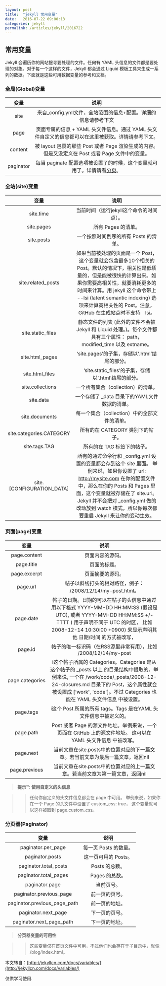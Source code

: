 ```yaml
---
layout: post
title:  "jekyll 常用变量"
date:   2016-07-22 09:00:13
categories: jekyll
permalink: /articles/jekyll/2016722
---
```


## 常用变量
Jekyll 会遍历你的网站搜寻要处理的文件。任何有 YAML 头信息的文件都是要处理的对象。对于每一个这样的文件，Jekyll 都会通过 Liquid 模板工具来生成一系列的数据。下面就是这些可用数据变量的参考和文档。

### 全局(Global)变量

|变量|说明|
|:---------:|:---------------------------------------------------:|
|site|来自_config.yml文件，全站范围的信息+配置。详细的信息请参考下文|
|page|页面专属的信息 + YAML 头文件信息。通过 YAML 头文件自定义的信息都可以在这里被获取。详情请参考下文。|
|content|被 layout 包裹的那些 Post 或者 Page 渲染生成的内容。但是又没定义在 Post 或者 Page 文件中的变量。|
|paginator|每当 paginate 配置选项被设置了的时候，这个变量就可用了。详情请看[分页](http://jekyllcn.com/docs/pagination/)。|

### 全站(site)变量

|变量|说明|
|:---------:|:---------------------------------------------------:|
|site.time|当前时间（运行jekyll这个命令的时间点）。|
|site.pages|所有 Pages 的清单。|
|site.posts|一个按照时间倒序的所有 Posts 的清单。|
|site.related_posts|如果当前被处理的页面是一个 Post，这个变量就会包含最多10个相关的 Post。默认的情况下，相关性是低质量的，但是能被很快的计算出来。如果你需要高相关性，就要消耗更多的时间来计算。用 jekyll 这个命令带上 --lsi (latent semantic indexing) 选项来计算高相关性的 Post。注意，GitHub 在生成站点时不支持　lsi。|
|site.static_files|静态文件的列表 (此外的文件不会被 Jekyll 和 Liquid 处理。)。每个文件都具有三个属性： path， modified_time 以及 extname。|
|site.html_pages|‘site.pages’的子集，存储以‘.html’结尾的部分。|
|site.html_files|‘site.static_files’的子集，存储以‘.html’结尾的部分。|
|site.collections|一个所有集合（collection）的清单。|
|site.data|一个存储了 _data 目录下的YAML文件数据的清单。|
|site.documents|每一个集合（collection）中的全部文件的清单。|
|site.categories.CATEGORY|所有的在 CATEGORY 类别下的帖子。|
|site.tags.TAG|所有的在 TAG 标签下的帖子。|
|site.[CONFIGURATION_DATA]|所有的通过命令行和 _config.yml 设置的变量都会存到这个 site 里面。 举例来说，如果你设置了 url: http://mysite.com 在你的配置文件中，那么在你的 Posts 和 Pages 里面，这个变量就被存储在了 site.url。Jekyll 并不会把对 _config.yml 做的改动放到 watch 模式，所以你每次都要重启 Jekyll 来让你的变动生效。|

### 页面(page)变量

|变量|说明|
|:---------:|:---------------------------------------------------:|
|page.content|页面内容的源码。|
|page.title|页面的标题。|
|page.excerpt|页面摘要的源码。|
|page.url|帖子以斜线打头的相对路径，例子： /2008/12/14/my-post.html。|
|page.date|帖子的日期。日期的可以在帖子的头信息中通过用以下格式 YYYY-MM-DD HH:MM:SS (假设是 UTC), 或者 YYYY-MM-DD HH:MM:SS +/-TTTT ( 用于声明不同于 UTC 的时区， 比如 2008-12-14 10:30:00 +0900) 来显示声明其他 日期/时间 的方式被改写，|
|page.id|帖子的唯一标识码（在RSS源里非常有用），比如 /2008/12/14/my-post|
|page.categories|i这个帖子所属的 Categories。Categories 是从这个帖子的 _posts 以上 的目录结构中提取的。举例来说, 一个在 /work/code/_posts/2008-12-24-closures.md 目录下的 Post，这个属性就会被设置成 ['work', 'code']。不过 Categories 也能在 YAML 头文件信息 中被设置。|
|page.tags|i这个 Post 所属的所有 tags。Tags 是在YAML 头文件信息中被定义的。|
|page.path|Post 或者 Page 的源文件地址。举例来说，一个页面在 GitHub 上的源文件地址。 这可以在 YAML 头文件信息 中被改写。|
|page.next|当前文章在site.posts中的位置对应的下一篇文章。若当前文章为最后一篇文章，返回nil|
|page.previous|当前文章在site.posts中的位置对应的上一篇文章。若当前文章为第一篇文章，返回nil|

> **提示™: 使用自定义的头信息**

>> 任何你自定义的头文件信息都会在 page 中可用。 举例来说，如果你在一个 Page 的头文件中设置了 custom_css: true， 这个变量就可以这样被取到 page.custom_css。

### 分页器(Paginator)

|变量|说明|
|:---------:|:---------------------------------------------------:|
|paginator.per_page|每一页 Posts 的数量。|
|paginator.posts|这一页可用的 Posts。|
|paginator.total_posts|Posts 的总数。|
|paginator.total_pages|Pages 的总数。|
|paginator.page|当前页号。|
|paginator.previous_page|前一页的页号。|
|paginator.previous_page_path|前一页的地址。|
|paginator.next_page|下一页的页号。|
|paginator.next_page_path|下一页的地址。|

> **分页器变量的可用性**

>> 这些变量仅在首页文件中可用，不过他们也会存在于子目录中，就像 /blog/index.html。

本文转自：[http://jekyllcn.com/docs/variables/](http://jekyllcn.com/docs/variables/)

仅供学习使用.

